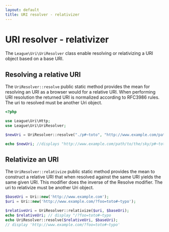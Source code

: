 ```yaml
---
layout: default
title: URI resolver - relativizer
---
```


URI resolver - relativizer
=======

The `League\Uri\UriResolver` class enable resolving or relativizing a URI object based on a base URI. 

## Resolving a relative URI

The `UriResolver::resolve` public static method provides the mean for resolving an URI as a browser would for a relative URI. When performing URI resolution the returned URI is normalized according to RFC3986 rules. The uri to resolved must be another Uri object.

~~~php
<?php

use League\Uri\Http;
use League\Uri\UriResolver;

$newUri = UriResolver::resolve("./p#~toto", "http://www.example.com/path/to/the/sky/"); //returns an League\Uri\Uri object

echo $newUri; //displays "http://www.example.com/path/to/the/sky/p#~toto"
~~~

## Relativize an URI

The `UriResolver::relativize` public static method provides the mean to construct a relative URI that when resolved against the same URI yields the same given URI. This modifier does the inverse of the Resolve modifier. The uri to relativize must be another Uri object.

~~~php
$baseUri = Uri::new('http://www.example.com');
$uri = Uri::new('http://www.example.com/?foo=toto#~typo');

$relativeUri = UriResolver::relativize($uri, $baseUri);
echo $relativeUri; // display "/?foo=toto#~typo
echo UriResolver::resolve($relativeUri, $baseUri);
// display 'http://www.example.com/?foo=toto#~typo'
~~~
